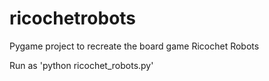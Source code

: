 ricochetrobots
==============

Pygame project to recreate the board game Ricochet Robots

Run as 'python ricochet_robots.py'
